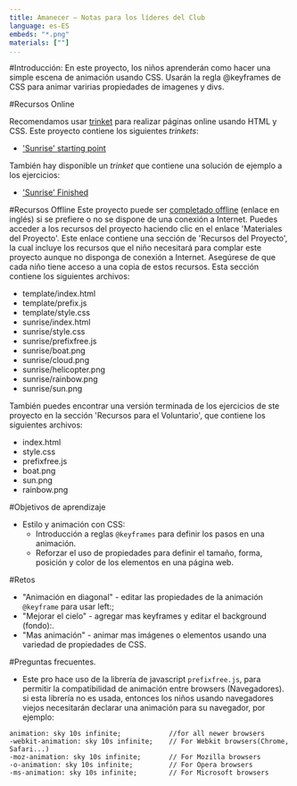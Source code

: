 ```yaml
---
title: Amanecer — Notas para los líderes del Club
language: es-ES
embeds: "*.png"
materials: [""]
...
```


#Introducción:
En este proyecto, los niños aprenderán como hacer una simple escena de animación usando CSS. Usarán la regla @keyframes de CSS para animar varirias propiedades de imagenes y divs.

#Recursos Online

Recomendamos usar [trinket](https://trinket.io/) para realizar páginas online usando HTML y CSS. Este proyecto contiene los siguientes *trinkets*:

+ ['Sunrise' starting point](https://trinket.io/html/web-sunrise)

También hay disponible un *trinket* que contiene una solución de ejemplo a los ejercicios:

+ ['Sunrise' Finished](https://trinket.io/html/abcc0284a3)

#Recursos Offline
Este proyecto puede ser [completado offline](https://www.codeclubprojects.org/en-GB/resources/webdev-working-offline/) (enlace en inglés) si se prefiere o no se dispone de una conexión a Internet. Puedes acceder a los recursos del proyecto haciendo clic en el enlace 'Materiales del Proyecto'. Este enlace contiene una sección de 'Recursos del Proyecto', la cual incluye los recursos que el niño necesitará para complar este proyecto aunque no disponga de conexión a Internet. Asegúrese de que cada niño tiene acceso a una copia de estos recursos. Esta sección contiene los siguientes archivos:

+ template/index.html
+ template/prefix.js
+ template/style.css
+ sunrise/index.html
+ sunrise/style.css
+ sunrise/prefixfree.js
+ sunrise/boat.png
+ sunrise/cloud.png
+ sunrise/helicopter.png
+ sunrise/rainbow.png
+ sunrise/sun.png

También puedes encontrar una versión terminada de los ejercicios de ste proyecto en la sección 'Recursos para el Voluntario', que contiene los siguientes archivos:

+ index.html
+ style.css
+ prefixfree.js
+ boat.png
+ sun.png
+ rainbow.png

#Objetivos de aprendizaje
+ Estilo y animación con CSS:
	+ Introducción a reglas `@keyframes` para definir los pasos en una animación.
	+ Reforzar el uso de propiedades para definir el tamaño, forma, posición y color de los elementos en una página web.

#Retos
+ "Animación en diagonal" - editar las propiedades de la animación `@keyframe` para usar left:;
+ "Mejorar el cielo" - agregar mas keyframes y editar el background (fondo):.
+ "Mas animación" - animar mas imágenes o elementos usando una variedad de propiedades de CSS. 

#Preguntas frecuentes.

+ Este pro hace uso de la librería de javascript `prefixfree.js`, para permitir la compatibilidad de animación entre browsers (Navegadores). si esta librería no es usada, entonces los niños usando navegadores viejos necesitarán declarar una animación para su navegador, por ejemplo:

```
animation: sky 10s infinite; 		  	//for all newer browsers
-webkit-animation: sky 10s infinite;  	// For Webkit browsers(Chrome, Safari...)
-moz-animation: sky 10s infinite;     	// For Mozilla browsers
-o-animation: sky 10s infinite;       	// For Opera browsers
-ms-animation: sky 10s infinite;		// For Microsoft browsers 
```
